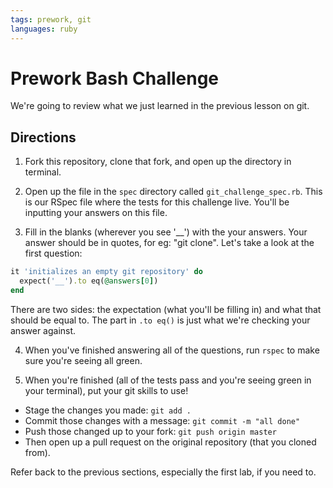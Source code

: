 ```yaml
---
tags: prework, git
languages: ruby
---
```


# Prework Bash Challenge

We're going to review what we just learned in the previous lesson on git.

## Directions

1. Fork this repository, clone that fork, and open up the directory in terminal.

2. Open up the file in the `spec` directory called `git_challenge_spec.rb`. This is our RSpec file where the tests for this challenge live. You'll be inputting your answers on this file.

3. Fill in the blanks (wherever you see '__') with the your answers. Your answer should be in quotes, for eg: "git clone". Let's take a look at the first question:

```ruby
it 'initializes an empty git repository' do
  expect('__').to eq(@answers[0]) 
end
```

There are two sides: the expectation (what you'll be filling in) and what that should be equal to. The part in `.to eq()` is just what we're checking your answer against.

4. When you've finished answering all of the questions, run `rspec` to make sure you're seeing all green.

5. When you're finished (all of the tests pass and you're seeing green in your terminal), put your git skills to use!
* Stage the changes you made: `git add .`
* Commit those changes with a message: `git commit -m "all done"`
* Push those changed up to your fork: `git push origin master`
* Then open up a pull request on the original repository (that you cloned from).

Refer back to the previous sections, especially the first lab, if you need to.